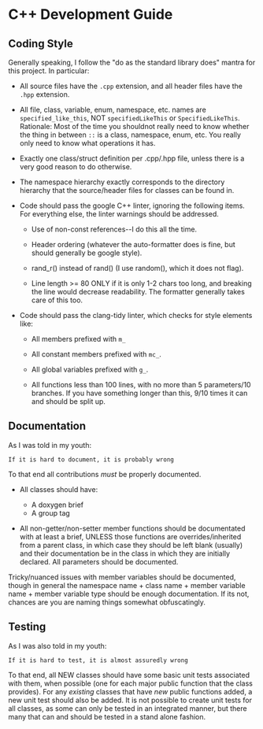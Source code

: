 # C++ Development Guide

## Coding Style

Generally speaking, I follow the "do as the standard library does" mantra for
this project. In particular:

- All source files have the `.cpp` extension, and all header files have the
  `.hpp` extension.

- All file, class, variable, enum, namespace, etc. names are
  `specified_like_this`, NOT `specifiedLikeThis` or
  `SpecifiedLikeThis`. Rationale: Most of the time you shouldnot really need to
  know whether the thing in between `::` is a class, namespace, enum, etc. You
  really only need to know what operations it has.

- Exactly one class/struct definition per .cpp/.hpp file, unless there is a very
  good reason to do otherwise.

- The namespace hierarchy exactly corresponds to the directory hierarchy that
  the source/header files for classes can be found in.

- Code should pass the google C++ linter, ignoring the following items. For
  everything else, the linter warnings should be addressed.

  - Use of non-const references--I do this all the time.

  - Header ordering (whatever the auto-formatter does is fine, but should
    generally be google style).

  - rand_r() instead of rand() (I use random(), which it does not flag).

  - Line length >= 80 ONLY if it is only 1-2 chars too long, and breaking the
    line would decrease readability. The formatter generally takes care of this
    too.

- Code should pass the clang-tidy linter, which checks for style elements like:

  - All members prefixed with `m_`

  - All constant members prefixed with `mc_`.

  - All global variables prefixed with `g_`.

  - All functions less than 100 lines, with no more than 5 parameters/10
    branches. If you have something longer than this, 9/10 times it can and
    should be split up.

## Documentation

As I was told in my youth:

`If it is hard to document, it is probably wrong`

To that end all contributions *must* be properly documented.

- All classes should have:

    - A doxygen brief
    - A group tag

- All non-getter/non-setter member functions should be documentated with at
  least a brief, UNLESS those functions are overrides/inherited from a parent
  class, in which case they should be left blank (usually) and their
  documentation be in the class in which they are initially declared. All
  parameters should be documented.

Tricky/nuanced issues with member variables should be documented, though in
general the namespace name + class name + member variable name + member variable
type should be enough documentation. If its not, chances are you are naming
things somewhat obfuscatingly.

## Testing

As I was also told in my youth:

`If it is hard to test, it is almost assuredly wrong`

To that end, all NEW classes should have some basic unit tests associated with
them, when possible (one for each major public function that the class
provides). For any *existing* classes that have *new* public functions added, a
new unit test should also be added. It is not possible to create unit tests for
all classes, as some can only be tested in an integrated manner, but there many
that can and should be tested in a stand alone fashion.

